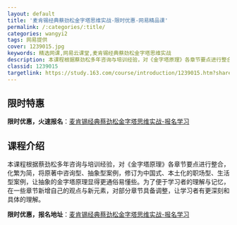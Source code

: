 ```yaml
---
layout: default
title: '麦肯锡经典蔡劲松金字塔思维实战-限时优惠-网易精品课'
permalink: /:categories/:title/
categories: wangyi2
tags: 网易提供
cover: 1239015.jpg
keywords: 精选网课,网易云课堂,麦肯锡经典蔡劲松金字塔思维实战
description: 本课程根据蔡劲松多年咨询与培训经验，对《金字塔原理》各章节要点进行整合，化繁为简，将原著中咨询型、抽象型案例，修订为中国
classid: 1239015
targetlink: https://study.163.com/course/introduction/1239015.htm?share=1&shareId=1025206652&utm_campaign=share&utm_medium=iphoneShare&utm_source=&utm_u=1025206652
---
```


## 限时特惠

**限时优惠，火速报名**：[麦肯锡经典蔡劲松金字塔思维实战-报名学习](https://study.163.com/course/introduction/1239015.htm?share=1&shareId=1025206652&utm_campaign=share&utm_medium=iphoneShare&utm_source=&utm_u=1025206652)

## 课程介绍

本课程根据蔡劲松多年咨询与培训经验，对《金字塔原理》各章节要点进行整合，化繁为简，将原著中咨询型、抽象型案例，修订为中国式、本土化的职场型、生活型案例，让抽象的金字塔原理显得更通俗易懂些。为了便于学习者的理解与记忆，在一些章节新增自己的观点与新元素，对部分章节具备调整，让学习者有更深刻和具体的理解。

**限时优惠，报名地址**：[麦肯锡经典蔡劲松金字塔思维实战-报名学习](https://study.163.com/course/introduction/1239015.htm?share=1&shareId=1025206652&utm_campaign=share&utm_medium=iphoneShare&utm_source=&utm_u=1025206652)

